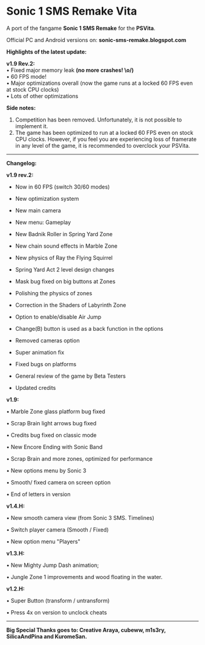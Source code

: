 # Sonic 1 SMS Remake Vita

A port of the fangame **Sonic 1 SMS Remake** for the **PSVita**.

Official PC and Android versions on: **sonic-sms-remake.blogspot.com**

**Highlights of the latest update:**

**v1.9 Rev.2:**
<br>
• Fixed major memory leak **(no more crashes! \o/)**
<br>
• 60 FPS mode!
<br>
• Major optimizations overall (now the game runs at a locked 60 FPS even at stock CPU clocks)
<br>
• Lots of other optimizations

**Side notes:**

1. Competition has been removed. Unfortunately, it is not possible to implement it.
2. The game has been optimized to run at a locked 60 FPS even on stock CPU clocks. However, if you feel you are experiencing loss of framerate in any level of the game, it is recommended to overclock your PSVita.

--------------------

**Changelog:**


**v1.9 rev.2:**

- Now in 60 FPS (switch 30/60 modes)

- New optimization system

- New main camera

- New menu: Gameplay

- New Badnik Roller in Spring Yard Zone

- New chain sound effects in Marble Zone

-  New physics of Ray the Flying Squirrel

- Spring Yard Act 2 level design changes

- Mask bug fixed on big buttons at Zones

- Polishing the physics of zones

- Correction in the Shaders of Labyrinth Zone

- Option to enable/disable Air Jump

- Change(B) button is used as a back function in the options

- Removed cameras option

- Super animation fix

- Fixed bugs on platforms

- General review of the game by Beta Testers

- Updated credits


**v1.9:**

• Marble Zone glass platform bug fixed

• Scrap Brain light arrows bug fixed

• Credits bug fixed on classic mode

• New Encore Ending with Sonic Band

• Scrap Brain and more zones, optimized for performance

• New options menu by Sonic 3

• Smooth/ fixed camera on screen option

• End of letters in version


**v1.4.H:**

• New smooth camera view (from Sonic 3 SMS. Timelines)

• Switch player camera (Smooth / Fixed)

• New option menu "Players"


**v1.3.H:**

• New Mighty Jump Dash animation;

• Jungle Zone 1 improvements and wood floating in the water.


**v1.2.H:**

• Super Button (transform / untransform)

• Press 4x on version to unclock cheats

------------------------

**Big Special Thanks goes to: Creative Araya, cubeww, m1s3ry, SilicaAndPina and KuromeSan.**
